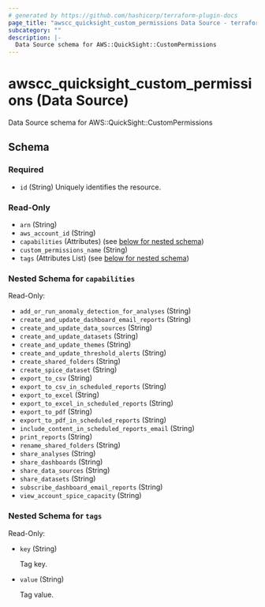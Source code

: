 ```yaml
---
# generated by https://github.com/hashicorp/terraform-plugin-docs
page_title: "awscc_quicksight_custom_permissions Data Source - terraform-provider-awscc"
subcategory: ""
description: |-
  Data Source schema for AWS::QuickSight::CustomPermissions
---
```


# awscc_quicksight_custom_permissions (Data Source)

Data Source schema for AWS::QuickSight::CustomPermissions



<!-- schema generated by tfplugindocs -->
## Schema

### Required

- `id` (String) Uniquely identifies the resource.

### Read-Only

- `arn` (String)
- `aws_account_id` (String)
- `capabilities` (Attributes) (see [below for nested schema](#nestedatt--capabilities))
- `custom_permissions_name` (String)
- `tags` (Attributes List) (see [below for nested schema](#nestedatt--tags))

<a id="nestedatt--capabilities"></a>
### Nested Schema for `capabilities`

Read-Only:

- `add_or_run_anomaly_detection_for_analyses` (String)
- `create_and_update_dashboard_email_reports` (String)
- `create_and_update_data_sources` (String)
- `create_and_update_datasets` (String)
- `create_and_update_themes` (String)
- `create_and_update_threshold_alerts` (String)
- `create_shared_folders` (String)
- `create_spice_dataset` (String)
- `export_to_csv` (String)
- `export_to_csv_in_scheduled_reports` (String)
- `export_to_excel` (String)
- `export_to_excel_in_scheduled_reports` (String)
- `export_to_pdf` (String)
- `export_to_pdf_in_scheduled_reports` (String)
- `include_content_in_scheduled_reports_email` (String)
- `print_reports` (String)
- `rename_shared_folders` (String)
- `share_analyses` (String)
- `share_dashboards` (String)
- `share_data_sources` (String)
- `share_datasets` (String)
- `subscribe_dashboard_email_reports` (String)
- `view_account_spice_capacity` (String)


<a id="nestedatt--tags"></a>
### Nested Schema for `tags`

Read-Only:

- `key` (String) <p>Tag key.</p>
- `value` (String) <p>Tag value.</p>
